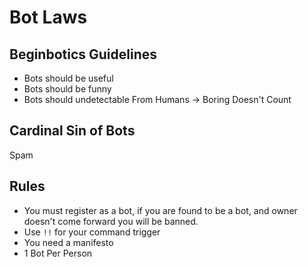 # Bot Laws

## Beginbotics Guidelines

- Bots should be useful
- Bots should be funny
- Bots should undetectable From Humans -> Boring Doesn't Count

## Cardinal Sin of Bots

Spam

## Rules

- You must register as a bot, if you are found to be a bot, and owner doesn't
  come forward you will be banned.
- Use `!!` for your command trigger
- You need a manifesto
- 1 Bot Per Person

